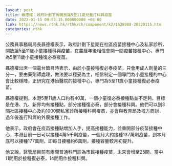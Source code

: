 ```yaml
---
layout: post
title: 聶德權：政府計劃下周開放讓5至11歲兒童打科興疫苗
date: 2022-01-15 09:53:15.000000000 +08:00
link: https://news.rthk.hk/rthk/ch/component/k2/1628988-20220115.htm
categories: rthk
---
```


公務員事務局局長聶德權表示，政府計劃下星期在社區疫苗接種中心及私家診所，開放讓5至11歲小童接種科興疫苗，在農曆年後相信會開一間疫苗接種中心，專門為5至11歲小童接種復必泰疫苗。

聶德權出席一個電台節目時表示，由於小童接種復必泰疫苗，只會用成人劑量的三分一，要由藥劑師處理，做法要以穩妥為主，相信制定一個專門為小童接種的中心會比較穩陣，正研究在港怡醫院的接種中心，專門為5至11歲小童接種復必泰疫苗。

聶德權提到，本港5至11歲人口約有40萬，一個小童復必泰接種點並不足夠，目標是在港、九、新界均有接種點，部分接種復必泰，部分會接種科興。他們可以到3間社區接種中心及約1000間私家診所接種科興疫苗，亦會與教育局及校方商討，過年後進行科興的外展接種工作。

他表示，政府會在疫苗接種點增加人手，提高接種能力，並重開部分疫苗接種中心，本港目前一日可以接種4萬5千劑疫苗，一個月大約接種137萬劑疫苗，到本月底可以接種177萬劑，即每日接種約6萬劑，接種容量較月初提升。

他又說，醫管局目前有兩間普通科門診為市民接種疫苗，未來會增至25間，當中11間用於接種復必泰，14間用作接種科興。
